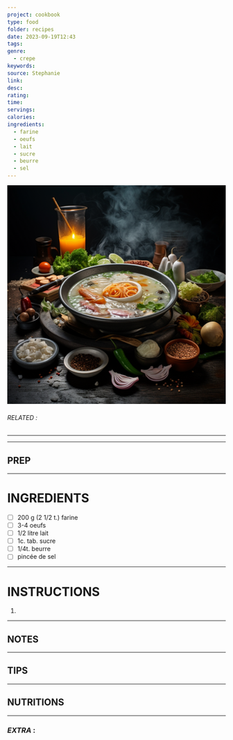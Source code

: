 ```yaml
---
project: cookbook
type: food
folder: recipes
date: 2023-09-19T12:43
tags: 
genre:
  - crepe
keywords: 
source: Stephanie
link: 
desc: 
rating: 
time: 
servings: 
calories: 
ingredients:
  - farine
  - oeufs
  - lait
  - sucre
  - beurre
  - sel
---
```


![IMAGE](_default.png)

###### *RELATED* : 
---


---
## PREP



---
# INGREDIENTS

- [ ] 200 g (2 1/2 t.) farine
- [ ] 3-4 oeufs
- [ ] 1/2 litre lait
- [ ] 1c. tab. sucre
- [ ] 1/4t. beurre
- [ ] pincée de sel

---
# INSTRUCTIONS

1. 

---
## NOTES



---
## TIPS



---
## NUTRITIONS



---
### *EXTRA* :



